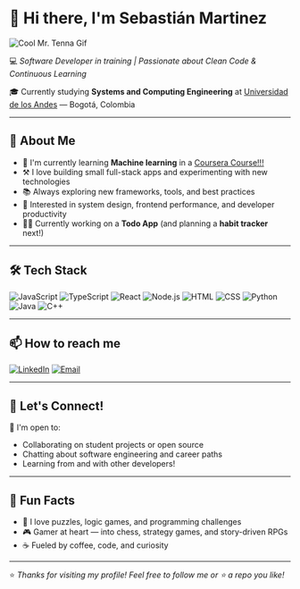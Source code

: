 # 👋 Hi there, I'm **Sebastián Martinez**

![Cool Mr. Tenna Gif](https://i.redd.it/03m0novsfb5f1.gif)

💻 *Software Developer in training | Passionate about Clean Code & Continuous Learning*

🎓 Currently studying **Systems and Computing Engineering** at [Universidad de los Andes](https://www.uniandes.edu.co/) — Bogotá, Colombia

---

## 🚀 About Me

- 🌱 I'm currently learning **Machine learning** in a [Coursera Course!!!](https://www.coursera.org/learn/machine-learning)
- ⚒️ I love building small full-stack apps and experimenting with new technologies
- 📚 Always exploring new frameworks, tools, and best practices
- 🧠 Interested in system design, frontend performance, and developer productivity
- 👨‍💻 Currently working on a **Todo App** (and planning a **habit tracker** next!)

---

## 🛠 Tech Stack

![JavaScript](https://img.shields.io/badge/-JavaScript-F7DF1E?logo=javascript&logoColor=black&style=flat-square)
![TypeScript](https://img.shields.io/badge/-TypeScript-3178C6?logo=typescript&logoColor=white&style=flat-square)
![React](https://img.shields.io/badge/-React-61DAFB?logo=react&logoColor=black&style=flat-square)
![Node.js](https://img.shields.io/badge/-Node.js-339933?logo=nodedotjs&logoColor=white&style=flat-square)
![HTML](https://img.shields.io/badge/-HTML5-E34F26?logo=html5&logoColor=white&style=flat-square)
![CSS](https://img.shields.io/badge/-CSS3-1572B6?logo=css3&logoColor=white&style=flat-square)
![Python](https://img.shields.io/badge/-Python-3776AB?logo=python&logoColor=white&style=flat-square)
![Java](https://img.shields.io/badge/-Java-007396?logo=java&logoColor=white&style=flat-square)
![C++](https://img.shields.io/badge/-C++-00599C?logo=c%2B%2B&logoColor=white&style=flat-square)

---

## 📫 How to reach me

[![LinkedIn](https://img.shields.io/badge/-SebasMar-blue?style=flat-square&logo=Linkedin&logoColor=white&link=https://www.linkedin.com/in/sebasmar/)](https://www.linkedin.com/in/sebasmar/)
[![Email](https://img.shields.io/badge/-arsebmar@outlook.com-c14438?style=flat-square&logo=Microsoft-Outlook&logoColor=white)](mailto:arsebmar@outlook.com)

---

## 🤝 Let's Connect!

💬 I'm open to:
- Collaborating on student projects or open source
- Chatting about software engineering and career paths
- Learning from and with other developers!

---

## 🎯 Fun Facts

- 🧩 I love puzzles, logic games, and programming challenges
- 🎮 Gamer at heart — into chess, strategy games, and story-driven RPGs
- ☕ Fueled by coffee, code, and curiosity

---

⭐️ *Thanks for visiting my profile! Feel free to follow me or ⭐️ a repo you like!*
